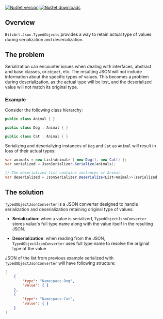 [![NuGet version](https://img.shields.io/nuget/v/BitzArt.Json.TypedObjects.svg)](https://www.nuget.org/packages/BitzArt.Json.TypedObjects/)
[![NuGet downloads](https://img.shields.io/nuget/dt/BitzArt.Json.TypedObjects.svg)](https://www.nuget.org/packages/BitzArt.Json.TypedObjects/)

## Overview
`BitzArt.Json.TypedObjects` provides a way to retain actual type of values during serialization and deserialization.

## The problem
Serialization can encounter issues when dealing with interfaces, abstract and base classes, or `object`, etc. The resulting JSON will not include information about the specific types of values. This becomes a problem during deserialization, as the actual type will be lost, and the deserialized value will not match its original type.

### Example
Consider the following class hierarchy:

```csharp
public class Animal { }

public class Dog : Animal { } 

public class Cat : Animal { }
```

Serializing and deserializing instances of `Dog` and `Cat` as `Animal` will result in loss of their actual types:

```csharp
var animals = new List<Animal> { new Dog(), new Cat() };
var serialized = JsonSerializer.Serialize(animals);

// The deserialized list contains instances of Animal.
var deserialized = JsonSerializer.Deserialize<List<Animal>>(serialized);
```

## The solution
`TypedObjectJsonConverter` is a JSON converter designed to handle serialization and deserialization retaining original type of values:

 - __Serialization__: when a value is serialized, `TypedObjectJsonConverter` stores value's full type name along with the value itself in the resulting JSON.

- __Deserialization__: when reading from the JSON, `TypedObjectJsonConverter` uses full type name to resolve the original type of the value.

JSON of the list from previous example serialized with `TypedObjectJsonConverter` will have following structure:

```json
[
	{
		"type": "Namespace.Dog",
		"value": { }
	},
	{
		"type": "Namespace.Cat",
		"value": { }
	}
]
```

